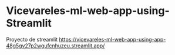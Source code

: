 # Vicevareles-ml-web-app-using-Streamlit
Proyecto de streamlit
https://vicevareles-ml-web-app-using-app-48g5gv27p2wgufcnhuzeu.streamlit.app/
